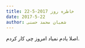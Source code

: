 ```yaml
---
title: خاطره روز 2017-5-22
date: 2017-5-22
author: شعبان محمد حسنی
---
```


اصلا یادم نمیاد امروز چی کار کردم.